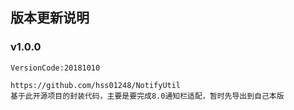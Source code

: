 ## 版本更新说明


### v1.0.0


    VersionCode:20181010

    https://github.com/hss01248/NotifyUtil
    基于此开源项目的封装代码，主要是要完成8.0通知栏适配，暂时先导出到自己本版
